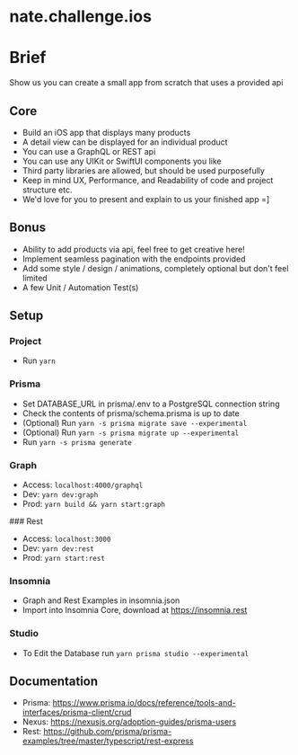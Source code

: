 # nate.challenge.ios

# Brief

Show us you can create a small app from scratch that uses a provided api

## Core
- Build an iOS app that displays many products
- A detail view can be displayed for an individual product
- You can use a GraphQL or REST api
- You can use any UIKit or SwiftUI components you like
- Third party libraries are allowed, but should be used purposefully
- Keep in mind UX, Performance, and Readability of code and project structure etc.
- We'd love for you to present and explain to us your finished app =]

## Bonus
- Ability to add products via api, feel free to get creative here!
- Implement seamless pagination with the endpoints provided
- Add some style / design / animations, completely optional but don't feel limited
- A few Unit / Automation Test(s)

## Setup

### Project
- Run `yarn`

### Prisma
- Set DATABASE_URL in prisma/.env to a PostgreSQL connection string
- Check the contents of prisma/schema.prisma is up to date
- (Optional) Run `yarn -s prisma migrate save --experimental`
- (Optional) Run `yarn -s prisma migrate up --experimental`
- Run `yarn -s prisma generate`

### Graph
- Access: `localhost:4000/graphql`
- Dev: `yarn dev:graph`
- Prod: `yarn build && yarn start:graph`

### Rest
- Access: `localhost:3000`
- Dev: `yarn dev:rest`
- Prod: `yarn start:rest`

### Insomnia
- Graph and Rest Examples in insomnia.json
- Import into Insomnia Core, download at https://insomnia.rest

### Studio
- To Edit the Database run `yarn prisma studio --experimental`

## Documentation

- Prisma: https://www.prisma.io/docs/reference/tools-and-interfaces/prisma-client/crud
- Nexus: https://nexusjs.org/adoption-guides/prisma-users
- Rest: https://github.com/prisma/prisma-examples/tree/master/typescript/rest-express
